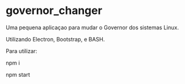 # governor_changer
Uma pequena aplicaçao para mudar o Governor dos sistemas Linux.

Utilizando Electron, Bootstrap, e BASH.

Para utilizar:

npm i

npm start

